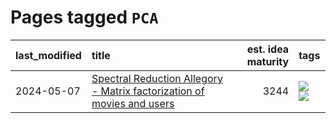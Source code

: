 # Pages tagged `PCA`

|last_modified|title|est. idea maturity|tags
|:---|:---|---:|:---|
|2024-05-07|[Spectral Reduction Allegory - Matrix factorization of movies and users](../pca_opus.md)|3244|[![](https://img.shields.io/badge/tag-PCA-96f12e)](../tags/PCA.md) [![](https://img.shields.io/badge/tag-publication-9c3a4a)](../tags/publication.md)|